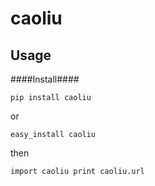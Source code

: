 caoliu
======

Usage
---
####Install####

```
pip install caoliu
```

or

```
easy_install caoliu

```

then

`
import caoliu
print caoliu.url
`

